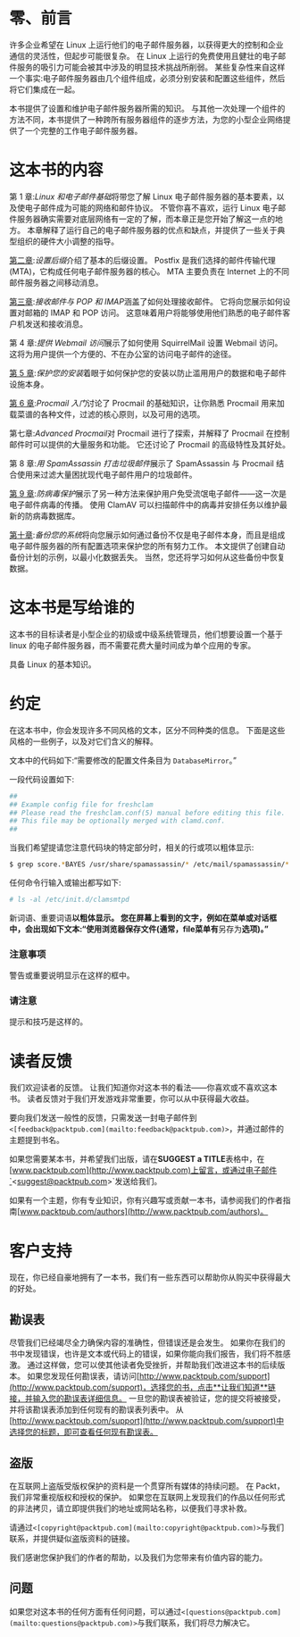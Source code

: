 # 零、前言

许多企业希望在 Linux 上运行他们的电子邮件服务器，以获得更大的控制和企业通信的灵活性，但起步可能很复杂。 在 Linux 上运行的免费使用且健壮的电子邮件服务的吸引力可能会被其中涉及的明显技术挑战所削弱。 某些复杂性来自这样一个事实:电子邮件服务器由几个组件组成，必须分别安装和配置这些组件，然后将它们集成在一起。

本书提供了设置和维护电子邮件服务器所需的知识。 与其他一次处理一个组件的方法不同，本书提供了一种跨所有服务器组件的逐步方法，为您的小型企业网络提供了一个完整的工作电子邮件服务器。

# 这本书的内容

第 1 章:*Linux 和电子邮件基础*将带您了解 Linux 电子邮件服务器的基本要素，以及使电子邮件成为可能的网络和邮件协议。 不管你喜不喜欢，运行 Linux 电子邮件服务器确实需要对底层网络有一定的了解，而本章正是您开始了解这一点的地方。 本章解释了运行自己的电子邮件服务器的优点和缺点，并提供了一些关于典型组织的硬件大小调整的指导。

[第二章](02.html "Chapter 2. Setting up Postfix"):*设置后缀*介绍了基本的后缀设置。 Postfix 是我们选择的邮件传输代理(MTA)，它构成任何电子邮件服务器的核心。 MTA 主要负责在 Internet 上的不同邮件服务器之间移动消息。

[第三章](03.html "Chapter 3. Incoming Mail with POP and IMAP"):*接收邮件与 POP 和 IMAP*涵盖了如何处理接收邮件。 它将向您展示如何设置对邮箱的 IMAP 和 POP 访问。 这意味着用户将能够使用他们熟悉的电子邮件客户机发送和接收消息。

第 4 章:*提供 Webmail 访问*展示了如何使用 SquirrelMail 设置 Webmail 访问。 这将为用户提供一个方便的、不在办公室的访问电子邮件的途径。

[第 5 章](05.html "Chapter 5. Securing Your Installation"):*保护您的安装*着眼于如何保护您的安装以防止滥用用户的数据和电子邮件设施本身。

[第 6 章](06.html "Chapter 6. Getting Started with Procmail"):*Procmail 入门*讨论了 Procmail 的基础知识，让你熟悉 Procmail 用来加载菜谱的各种文件，过滤的核心原则，以及可用的选项。

第七章:*Advanced Procmail*对 Procmail 进行了探索，并解释了 Procmail 在控制邮件时可以提供的大量服务和功能。 它还讨论了 Procmail 的高级特性及其好处。

第 8 章:*用 SpamAssassin 打击垃圾邮件*展示了 SpamAssassin 与 Procmail 结合使用来过滤大量困扰现代电子邮件用户的垃圾邮件。

[第 9 章](09.html "Chapter 9. Antivirus Protection"):*防病毒保护*展示了另一种方法来保护用户免受流氓电子邮件——这一次是电子邮件病毒的传播。 使用 ClamAV 可以扫描邮件中的病毒并安排任务以维护最新的防病毒数据库。

[第十章](10.html "Chapter 10. Backing Up Your System"):*备份您的系统*将向您展示如何通过备份不仅是电子邮件本身，而且是组成电子邮件服务器的所有配置选项来保护您的所有努力工作。 本文提供了创建自动备份计划的示例，以最小化数据丢失。 当然，您还将学习如何从这些备份中恢复数据。

# 这本书是写给谁的

这本书的目标读者是小型企业的初级或中级系统管理员，他们想要设置一个基于 linux 的电子邮件服务器，而不需要花费大量时间成为单个应用的专家。

具备 Linux 的基本知识。

# 约定

在这本书中，你会发现许多不同风格的文本，区分不同种类的信息。 下面是这些风格的一些例子，以及对它们含义的解释。

文本中的代码如下:“需要修改的配置文件条目为 `DatabaseMirror`。”

一段代码设置如下:

```sh
##
## Example config file for freshclam
## Please read the freshclam.conf(5) manual before editing this file.
## This file may be optionally merged with clamd.conf.
##

```

当我们希望提请您注意代码块的特定部分时，相关的行或项以粗体显示:

```sh
$ grep score.*BAYES /usr/share/spamassassin/* /etc/mail/spamassassin/* ~/.spamassassin/local.cf

```

任何命令行输入或输出都写如下:

```sh
# ls -al /etc/init.d/clamsmtpd

```

新词语、重要词语**以粗体显示。 您在屏幕上看到的文字，例如在菜单或对话框中，会出现如下文本:“使用浏览器保存文件(通常，**file**菜单有**另存为**选项)。”**

### 注意事项

警告或重要说明显示在这样的框中。

### 请注意

提示和技巧是这样的。

# 读者反馈

我们欢迎读者的反馈。 让我们知道你对这本书的看法——你喜欢或不喜欢这本书。 读者反馈对于我们开发游戏非常重要，你可以从中获得最大收益。

要向我们发送一般性的反馈，只需发送一封电子邮件到`<[feedback@packtpub.com](mailto:feedback@packtpub.com)>`，并通过邮件的主题提到书名。

如果您需要某本书，并希望我们出版，请在**SUGGEST a TITLE**表格中，在[www.packtpub.com](http://www.packtpub.com)上留言，或通过电子邮件`<[suggest@packtpub.com](mailto:suggest@packtpub.com)>`发送给我们。

如果有一个主题，你有专业知识，你有兴趣写或贡献一本书，请参阅我们的作者指南[www.packtpub.com/authors](http://www.packtpub.com/authors)。

# 客户支持

现在，你已经自豪地拥有了一本书，我们有一些东西可以帮助你从购买中获得最大的好处。

## 勘误表

尽管我们已经竭尽全力确保内容的准确性，但错误还是会发生。 如果你在我们的书中发现错误，也许是文本或代码上的错误，如果你能向我们报告，我们将不胜感激。 通过这样做，您可以使其他读者免受挫折，并帮助我们改进这本书的后续版本。 如果您发现任何勘误表，请访问[http://www.packtpub.com/support](http://www.packtpub.com/support)，选择您的书，点击**让我们知道**链接，并输入您的勘误表详细信息。 一旦您的勘误表被验证，您的提交将被接受，并将该勘误表添加到任何现有的勘误表列表中。 从[http://www.packtpub.com/support](http://www.packtpub.com/support)中选择您的标题，即可查看任何现有勘误表。

## 盗版

在互联网上盗版受版权保护的资料是一个贯穿所有媒体的持续问题。 在 Packt，我们非常重视版权和授权的保护。 如果您在互联网上发现我们的作品以任何形式的非法拷贝，请立即提供我们的地址或网站名称，以便我们寻求补救。

请通过`<[copyright@packtpub.com](mailto:copyright@packtpub.com)>`与我们联系，并提供疑似盗版资料的链接。

我们感谢您保护我们的作者的帮助，以及我们为您带来有价值内容的能力。

## 问题

如果您对这本书的任何方面有任何问题，可以通过`<[questions@packtpub.com](mailto:questions@packtpub.com)>`与我们联系，我们将尽力解决它。
